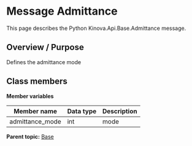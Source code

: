 # Message Admittance

This page describes the Python Kinova.Api.Base.Admittance message.

## Overview / Purpose

Defines the admittance mode

## Class members

 **Member variables** 

|Member name|Data type|Description|
|-----------|---------|-----------|
|admittance\_mode|int|mode|

**Parent topic:** [Base](../references/summary_Base.md)

